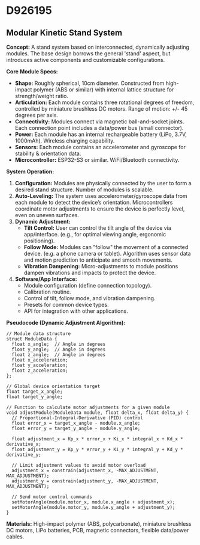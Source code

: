 # D926195

## Modular Kinetic Stand System

**Concept:** A stand system based on interconnected, dynamically adjusting modules. The base design borrows the general 'stand' aspect, but introduces active components and customizable configurations.

**Core Module Specs:**

*   **Shape:** Roughly spherical, 10cm diameter. Constructed from high-impact polymer (ABS or similar) with internal lattice structure for strength/weight ratio.
*   **Articulation:** Each module contains three rotational degrees of freedom, controlled by miniature brushless DC motors. Range of motion: +/- 45 degrees per axis.
*   **Connectivity:** Modules connect via magnetic ball-and-socket joints. Each connection point includes a data/power bus (small connector).
*   **Power:** Each module has an internal rechargeable battery (LiPo, 3.7V, 1000mAh). Wireless charging capability.
*   **Sensors:** Each module contains an accelerometer and gyroscope for stability & orientation data.
*   **Microcontroller:** ESP32-S3 or similar. WiFi/Bluetooth connectivity.

**System Operation:**

1.  **Configuration:** Modules are physically connected by the user to form a desired stand structure. Number of modules is scalable.
2.  **Auto-Leveling:** The system uses accelerometer/gyroscope data from each module to detect the device’s orientation.  Microcontrollers coordinate motor adjustments to ensure the device is perfectly level, even on uneven surfaces.
3.  **Dynamic Adjustment:**
    *   **Tilt Control:** User can control the tilt angle of the device via app/interface.  (e.g., for optimal viewing angle, ergonomic positioning).
    *   **Follow Mode:**  Modules can "follow" the movement of a connected device. (e.g. a phone camera or tablet).  Algorithm uses sensor data and motion prediction to anticipate and smooth movements.
    *   **Vibration Dampening:** Micro-adjustments to module positions dampen vibrations and impacts to protect the device.
4.  **Software/App Interface:**
    *   Module configuration (define connection topology).
    *   Calibration routine.
    *   Control of tilt, follow mode, and vibration dampening.
    *   Presets for common device types.
    *   API for integration with other applications.

**Pseudocode (Dynamic Adjustment Algorithm):**

```
// Module data structure
struct ModuleData {
  float x_angle;  // Angle in degrees
  float y_angle;  // Angle in degrees
  float z_angle;  // Angle in degrees
  float x_acceleration;
  float y_acceleration;
  float z_acceleration;
};

// Global device orientation target
float target_x_angle;
float target_y_angle;

// Function to calculate motor adjustments for a given module
void adjustModule(ModuleData module, float delta_x, float delta_y) {
  // Proportional-Integral-Derivative (PID) control
  float error_x = target_x_angle - module.x_angle;
  float error_y = target_y_angle - module.y_angle;

  float adjustment_x = Kp_x * error_x + Ki_x * integral_x + Kd_x * derivative_x;
  float adjustment_y = Kp_y * error_y + Ki_y * integral_y + Kd_y * derivative_y;

  // Limit adjustment values to avoid motor overload
  adjustment_x = constrain(adjustment_x, -MAX_ADJUSTMENT, MAX_ADJUSTMENT);
  adjustment_y = constrain(adjustment_y, -MAX_ADJUSTMENT, MAX_ADJUSTMENT);

  // Send motor control commands
  setMotorAngle(module.motor_x, module.x_angle + adjustment_x);
  setMotorAngle(module.motor_y, module.y_angle + adjustment_y);
}
```

**Materials:** High-impact polymer (ABS, polycarbonate), miniature brushless DC motors, LiPo batteries, PCB, magnetic connectors, flexible data/power cables.